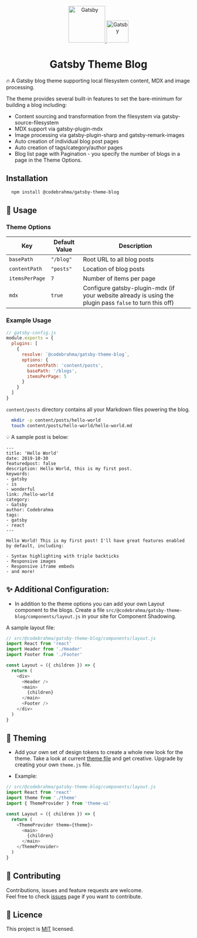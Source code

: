<p align="center">
  <a href="https://www.codebrahma.com">
    <img alt="Gatsby" src="https://oldwebsite.codebrahma.com/wp-content/themes/codebrahma/public/img/cb_logo_small@2x.png" width="100" />
  </a>
  <a href="https://www.gatsbyjs.org">
    <img alt="Gatsby" src="https://www.gatsbyjs.org/monogram.svg" width="60" />
  </a>
</p>
<h1 align="center">Gatsby Theme Blog</h1>

:fire: A Gatsby blog theme supporting local filesystem content, MDX and image processing.

The theme provides several built-in features to set the bare-minimum for building a blog including:

* Content sourcing and transformation from the filesystem via gatsby-source-filesystem
* MDX support via gatsby-plugin-mdx
* Image processing via gatsby-plugin-sharp and gatsby-remark-images
* Auto creation of individual blog post pages
* Auto creation of tags/category/author pages
* Blog list page with Pagination - you specify the number of blogs in a page in the Theme Options.

## Installation
```bash
  npm install @codebrahma/gatsby-theme-blog
```

## :rocket: Usage

### Theme Options

|Key            | Default Value | Description                                                                                             |
|---------------|---------------|---------------------------------------------------------------------------------------------------------|
|`basePath`     | `"/blog"`     | Root URL to all blog posts                                                                              |
|`contentPath`  | `"posts"`     | Location of blog posts                                                                                  |
|`itemsPerPage` | `7`           | Number of items per page                                                                                |
|`mdx`          | `true`        | Configure gatsby-plugin-mdx (if your website already is using the plugin pass `false` to turn this off) |

### Example Usage
```js
// gatsby-config.js
module.exports = {
  plugins: [
    {
      resolve: `@codebrahma/gatsby-theme-blog`,
      options: {
        contentPath: 'content/posts',
        basePath: '/blogs',
        itemsPerPage: 5
      }
    }
  ]
}
```

`content/posts` directory contains all your Markdown files powering the blog.

```bash
  mkdir -p content/posts/hello-world
  touch content/posts/hello-world/hello-world.md
```

💡 A sample post is below:

```
---
title: 'Hello World'
date: 2019-10-30
featuredpost: false
description: Hello World, this is my first post.
keywords:
- gatsby
- is
- wonderful
link: /hello-world
category:
- Gatsby
author: Codebrahma
tags:
- gatsby
- react
---

Hello World! This is my first post! I'll have great features enabled by default, including:
 
- Syntax highlighting with triple backticks
- Responsive images
- Responsive iframe embeds
- and more!
```

## :sparkles: Additional Configuration:

* In addition to the theme options you can add your own Layout component to the blogs. Create a file `src/@codebrahma/gatsby-theme-blog/components/layout.js` in your site for Component Shadowing.

A sample layout file:

```js
// src/@codebrahma/gatsby-theme-blog/components/layout.js
import React from 'react'
import Header from './Header'
import Footer from './Footer'

const Layout = ({ children }) => {
  return (
    <div>
      <Header />
      <main>
        {children}
      </main>
      <Footer />
    </div>
  )
}
```

## :art: Theming
* Add your own set of design tokens to create a whole new look for the theme. Take a look at current [theme file](https://github.com/Codebrahma/gatsby-theme-blog/blob/master/gatsby-blog-theme/src/theme.js) and get creative. Upgrade by creating your own `theme.js` file.

* Example:
```js
// src/@codebrahma/gatsby-theme-blog/components/layout.js
import React from 'react'
import theme from './theme'
import { ThemeProvider } from 'theme-ui'

const Layout = ({ children }) => {
  return (
    <ThemeProvider theme={theme}>
      <main>
        {children}
      </main>
    </ThemeProvider>
  )
}
```

## :handshake: Contributing

Contributions, issues and feature requests are welcome.
<br/>
Feel free to check [issues](https://github.com/Codebrahma/gatsby-theme-blog/issues) page if you want to contribute.

## :pencil: Licence
 This project is [MIT](https://github.com/Codebrahma/gatsby-theme-blog/blob/master/LICENSE) licensed.